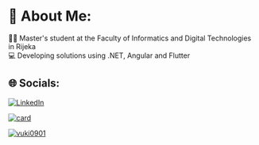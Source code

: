  # 💫 About Me:
👨‍🎓 Master's student at the Faculty of Informatics and Digital Technologies in Rijeka<br>💻 Developing solutions using .NET, Angular and Flutter

## 🌐 Socials:
[![LinkedIn](https://img.shields.io/badge/LinkedIn-%230077B5.svg?logo=linkedin&logoColor=white)](https://linkedin.com/in/leo-vukoje-2179121aa) 

[![card](https://github-readme-stats.vercel.app/api?username=vuki0901&theme=default&show_icons=true)](https://github.com/anuraghazra/github-readme-stats)

[![vuki0901](https://github-readme-stats.vercel.app/api/top-langs/?username=vuki0901&hide=html&layout=compact&theme=default)](https://github.com/anuraghazra/github-readme-stats)

